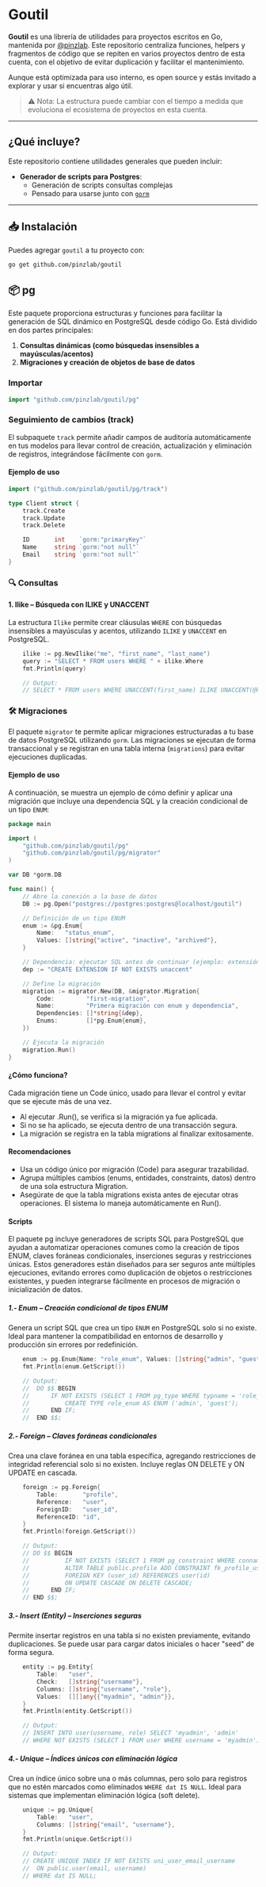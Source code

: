 # Goutil

**Goutil** es una librería de utilidades para proyectos escritos en Go, mantenida por [@pinzlab](https://github.com/pinzlab). Este repositorio centraliza funciones, helpers y fragmentos de código que se repiten en varios proyectos dentro de esta cuenta, con el objetivo de evitar duplicación y facilitar el mantenimiento.

Aunque está optimizada para uso interno, es open source y estás invitado a explorar y usar si encuentras algo útil.

> ⚠️ Nota: La estructura puede cambiar con el tiempo a medida que evoluciona el ecosistema de proyectos en esta cuenta.

---

## ¿Qué incluye?

Este repositorio contiene utilidades generales que pueden incluir:

- **Generador de scripts para Postgres**:
  - Generación de scripts consultas complejas
  - Pensado para usarse junto con [`gorm`](https://gorm.io/)


---

## 📥 Instalación

Puedes agregar `goutil` a tu proyecto con:

```bash
go get github.com/pinzlab/goutil
```

## 📦 pg

Este paquete proporciona estructuras y funciones para facilitar la generación de SQL dinámico en PostgreSQL desde código Go. Está dividido en dos partes principales:

1. **Consultas dinámicas (como búsquedas insensibles a mayúsculas/acentos)**
2. **Migraciones y creación de objetos de base de datos**

### Importar

```go
import "github.com/pinzlab/goutil/pg"
```

### Seguimiento de cambios (track)

El subpaquete `track` permite añadir campos de auditoría automáticamente en tus modelos para llevar control de creación, actualización y eliminación de registros, integrándose fácilmente con `gorm`.

#### Ejemplo de uso

```go
import ("github.com/pinzlab/goutil/pg/track")

type Client struct {
	track.Create
	track.Update
	track.Delete

	ID       int    `gorm:"primaryKey"`
	Name     string `gorm:"not null"`
	Email    string `gorm:"not null"`
}
```

### 🔍 Consultas

#### 1. Ilike – Búsqueda con ILIKE y UNACCENT

La estructura `Ilike` permite crear cláusulas `WHERE` con búsquedas insensibles a mayúsculas y acentos, utilizando `ILIKE` y `UNACCENT` en PostgreSQL.

```go
	ilike := pg.NewIlike("me", "first_name", "last_name")
	query := "SELECT * FROM users WHERE " + ilike.Where
	fmt.Println(query)

	// Output: 
	// SELECT * FROM users WHERE UNACCENT(first_name) ILIKE UNACCENT(@key) OR UNACCENT(last_name) ILIKE UNACCENT(@key)

```

### 🛠️ Migraciones

El paquete `migrator` te permite aplicar migraciones estructuradas a tu base de datos PostgreSQL utilizando `gorm`. Las migraciones se ejecutan de forma transaccional y se registran en una tabla interna (`migrations`) para evitar ejecuciones duplicadas.

#### Ejemplo de uso

A continuación, se muestra un ejemplo de cómo definir y aplicar una migración que incluye una dependencia SQL y la creación condicional de un tipo `ENUM`:

```go
package main

import (
	"github.com/pinzlab/goutil/pg"
	"github.com/pinzlab/goutil/pg/migrator"
)

var DB *gorm.DB

func main() {
	// Abre la conexión a la base de datos
	DB := pg.Open("postgres://postgres:postgres@localhost/goutil")

	// Definición de un tipo ENUM
	enum := &pg.Enum{
		Name:   "status_enum",
		Values: []string{"active", "inactive", "archived"},
	}

	// Dependencia: ejecutar SQL antes de continuar (ejemplo: extensión unaccent)
	dep := "CREATE EXTENSION IF NOT EXISTS unaccent"

	// Define la migración
	migration := migrator.New(DB, &migrator.Migration{
		Code:         "first-migration",
		Name:         "Primera migración con enum y dependencia",
		Dependencies: []*string{&dep},
		Enums:        []*pg.Enum{enum},
	})

	// Ejecuta la migración
	migration.Run()
}
```
#### ¿Cómo funciona?

Cada migración tiene un Code único, usado para llevar el control y evitar que se ejecute más de una vez.

- Al ejecutar .Run(), se verifica si la migración ya fue aplicada.
- Si no se ha aplicado, se ejecuta dentro de una transacción segura.
- La migración se registra en la tabla migrations al finalizar exitosamente.

#### Recomendaciones
- Usa un código único por migración (Code) para asegurar trazabilidad.
- Agrupa múltiples cambios (enums, entidades, constraints, datos) dentro de una sola estructura Migration.
- Asegúrate de que la tabla migrations exista antes de ejecutar otras operaciones. El sistema lo maneja automáticamente en Run().

#### Scripts

El paquete pg incluye generadores de scripts SQL para PostgreSQL que ayudan a automatizar operaciones comunes como la creación de tipos ENUM, claves foráneas condicionales, inserciones seguras y restricciones únicas. Estos generadores están diseñados para ser seguros ante múltiples ejecuciones, evitando errores como duplicación de objetos o restricciones existentes, y pueden integrarse fácilmente en procesos de migración o inicialización de datos.

##### 1.- Enum – Creación condicional de tipos ENUM

Genera un script SQL que crea un tipo `ENUM` en PostgreSQL solo si no existe. Ideal para mantener la compatibilidad en entornos de desarrollo y producción sin errores por redefinición.


```go
	enum := pg.Enum{Name: "role_enum", Values: []string{"admin", "guest"}}
	fmt.Println(enum.GetScript())

	// Output:
	//	DO $$ BEGIN
	//		IF NOT EXISTS (SELECT 1 FROM pg_type WHERE typname = 'role_enum') THEN
	//			CREATE TYPE role_enum AS ENUM ('admin', 'guest');
	//		END IF;
	//	END $$;
```

##### 2.- Foreign – Claves foráneas condicionales
Crea una clave foránea en una tabla específica, agregando restricciones de integridad referencial solo si no existen. Incluye reglas ON DELETE y ON UPDATE en cascada.

```go
	foreign := pg.Foreign{
		Table:       "profile",
		Reference:   "user",
		ForeignID:   "user_id",
		ReferenceID: "id",
	}
	fmt.Println(foreign.GetScript())

	// Output:
	// DO $$ BEGIN
	// 			IF NOT EXISTS (SELECT 1 FROM pg_constraint WHERE conname= 'fk_profile_user_id') THEN
	// 			ALTER TABLE public.profile ADD CONSTRAINT fk_profile_user_id
	// 			FOREIGN KEY (user_id) REFERENCES user(id)
	// 			ON UPDATE CASCADE ON DELETE CASCADE;
	// 		END IF;
	// END $$;
```

##### 3.- Insert (Entity) – Inserciones seguras
Permite insertar registros en una tabla si no existen previamente, evitando duplicaciones. Se puede usar para cargar datos iniciales o hacer "seed" de forma segura.

```go
	entity := pg.Entity{
		Table:   "user",
		Check:   []string{"username"},
		Columns: []string{"username", "role"},
		Values:  [][]any{{"myadmin", "admin"}},
	}
	fmt.Println(entity.GetScript())

	// Output:
	// INSERT INTO user(username, role) SELECT 'myadmin', 'admin'
	// WHERE NOT EXISTS (SELECT 1 FROM user WHERE username = 'myadmin');
```

##### 4.- Unique – Índices únicos con eliminación lógica
Crea un índice único sobre una o más columnas, pero solo para registros que no estén marcados como eliminados `WHERE dat IS NULL`. Ideal para sistemas que implementan eliminación lógica (soft delete).

```go
	unique := pg.Unique{
		Table:   "user",
		Columns: []string{"email", "username"},
	}
	fmt.Println(unique.GetScript())

	// Output:
	// CREATE UNIQUE INDEX IF NOT EXISTS uni_user_email_username
	// 	ON public.user(email, username)
	// WHERE dat IS NULL;
```